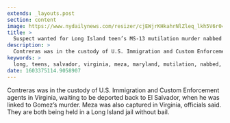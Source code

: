 ```yaml
--- 
extends: _layouts.post 
section: content 
image: https://www.nydailynews.com/resizer/cjEWjrKHkahrNlZleq_lkh5V6r0=/1200x0/top/cloudfront-us-east-1.images.arcpublishing.com/tronc/PVSRYGQ65ZFLBNJE42EYGXKLEI.jpg 
title: > 
  Suspect wanted for Long Island teen’s MS-13 mutilation murder nabbed in Maryland 
description: > 
  Contreras was in the custody of U.S. Immigration and Custom Enforcement agents in Virginia, waiting to be deported back to El Salvador, when he was linked to Gomez’s murder.Meza was also captured in Virginia, officials said.They are both being held in a Long Island jail without bail. 
keywords: > 
  long, teens, salvador, virginia, meza, maryland, mutilation, nabbed, murder, island, waiting, wanted, officials, jail, ms13, linked, suspect 
date: 1603375114.9058907 
--- 
```

<div><p class=""> Contreras was in the custody of U.S. Immigration and Custom Enforcement agents in Virginia, waiting to be deported back to El Salvador, when he was linked to Gomez&#8217;s murder. Meza was also captured in Virginia, officials said. They are both being held in a Long Island jail without bail.</p> </div>